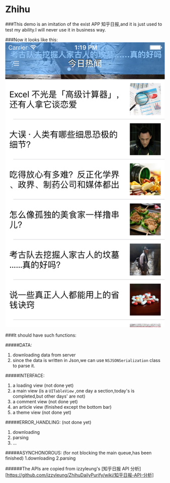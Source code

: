 # Zhihu


###This demo is an imitation of the exist APP 知乎日报,and it is just used to test my ability.I will never use it in business way.

###Now it looks like this:
![image](https://github.com/ssase/Zhihu/blob/master/pictures/the%20transition%20top%20bar.png)


###It should have such functions:

#####DATA:
1. downloading data from server 
2. since the data is written in Json,we can use `NSJSONSerialization` class to parse it.

#####INTERFACE:
1. a loading view (not done yet)
2. a main view (is a `UITableView` ,one day a section,today's is completed,but other days' are not)
3. a comment view (not done yet)
4. an article view (finished except the bottom bar)
5. a theme view (not done yet)

#####ERROR_HANDLING: (not done yet)
1. downloading
2. parsing
3. ...

#####ASYNCHONOROUS: (for not blocking the main queue,has been finished)
1.downloading
2.parsing


######The APIs are copied from izzyleung's [知乎日报 API 分析][https://github.com/izzyleung/ZhihuDailyPurify/wiki/知乎日报-API-分析]


